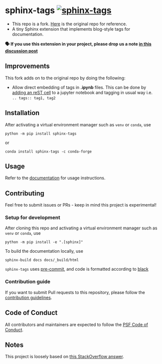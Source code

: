 # sphinx-tags [![sphinx-tags](https://circleci.com/gh/melissawm/sphinx-tags.svg?style=svg)](https://circleci.com/gh/melissawm/sphinx-tags)

- This repo is a fork. [Here](https://github.com/melissawm/sphinx-tags) is the original repo for reference.
- A tiny Sphinx extension that implements blog-style tags for documentation.

**🗣 If you use this extension in your project, please drop us a note [in this discussion post](https://github.com/melissawm/sphinx-tags/discussions/32)**

## Improvements

This fork adds on to the original repo by doing the following:

- Allow direct embedding of tags in **.ipynb** files. This can be done by [adding an reST cell](https://nbsphinx.readthedocs.io/en/0.9.1/raw-cells.html#reST) to a jupyter notebook and tagging in usual way i.e. `.. tags:: tag1, tag2`


## Installation

After activating a virtual environment manager such as `venv` or `conda`, use

```
python -m pip install sphinx-tags
```
or

```
conda install sphinx-tags -c conda-forge
```

## Usage

Refer to the [documentation](https://sphinx-tags.readthedocs.io/en/latest/) for usage instructions.

## Contributing

Feel free to submit issues or PRs - keep in mind this project is experimental!

### Setup for development

After cloning this repo and activating a virtual environment manager such as
`venv` or `conda`, use

```
python -m pip install -e ".[sphinx]"
```

To build the documentation locally, use

```
sphinx-build docs docs/_build/html
```

`sphinx-tags` uses [pre-commit](https://pre-commit.com/), and code is formatted
according to [black](https://github.com/psf/black)

### Contribution guide

If you want to submit Pull requests to this repository, please follow the [contribution guidelines](https://sphinx-tags.readthedocs.io/en/latest/dev/index.html).

## Code of Conduct

All contributors and maintainers are expected to follow the
[PSF Code of Conduct](https://github.com/psf/community-code-of-conduct).

## Notes

This project is loosely based on [this StackOverflow answer](https://stackoverflow.com/questions/18146107/how-to-add-blog-style-tags-in-restructuredtext-with-sphinx).
